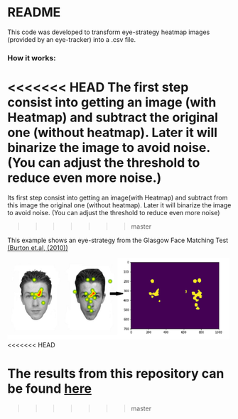 # README

This code was developed to transform eye-strategy heatmap images (provided by an eye-tracker) into a .csv file.

### How it works:

<<<<<<< HEAD
The first step consist into getting an image (with Heatmap) and subtract the original one (without heatmap). Later it will binarize the image to avoid noise. (You can adjust the threshold to reduce even more noise.)
=======
Its first step consist into getting an image(with Heatmap) and subtract from this image the original one (without heatmap). Later it will binarize the image to avoid noise. (You can adjust the threshold to reduce even more noise)
>>>>>>> master

This example shows an eye-strategy from the Glasgow Face Matching Test [(Burton et.al, (2010))](scr/Journals/Burton2010_Article_TheGlasgowFaceMatchingTest.pdf)

![Image](scr/Images/HeatmapImg18_V20.png)
<<<<<<< HEAD

The results from this repository can be found [here](scr/Journals/Varelaetal2018.pdf)
=======
>>>>>>> master

